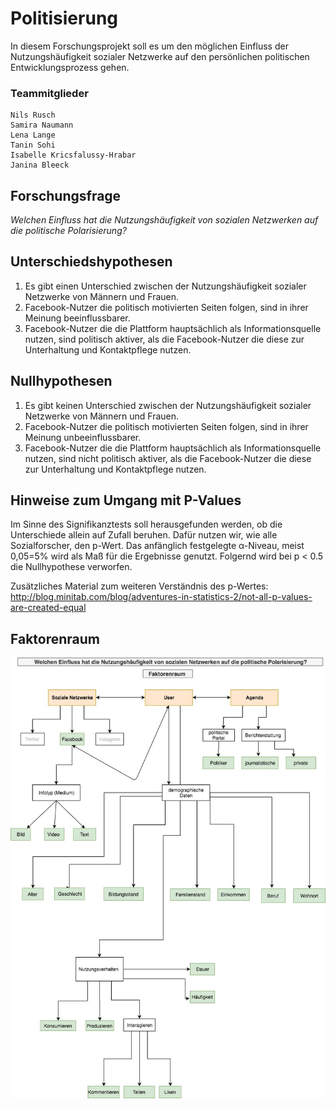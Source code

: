 # Politisierung

In diesem Forschungsprojekt soll es um den möglichen Einfluss der Nutzungshäufigkeit sozialer Netzwerke auf den persönlichen politischen Entwicklungsprozess gehen. 


### Teammitglieder
```
Nils Rusch
Samira Naumann
Lena Lange
Tanin Sohi
Isabelle Kricsfalussy-Hrabar
Janina Bleeck
```

## Forschungsfrage

_Welchen Einfluss hat die Nutzungshäufigkeit von sozialen Netzwerken auf die politische Polarisierung?_

## Unterschiedshypothesen

1. Es gibt einen Unterschied zwischen der Nutzungshäufigkeit sozialer Netzwerke von Männern und Frauen.
2. Facebook-Nutzer die politisch motivierten Seiten folgen, sind in ihrer Meinung beeinflussbarer. 
3. Facebook-Nutzer die die Plattform hauptsächlich als Informationsquelle nutzen, sind politisch aktiver, als die Facebook-Nutzer die diese zur Unterhaltung und Kontaktpflege nutzen. 

## Nullhypothesen

1. Es gibt keinen Unterschied zwischen der Nutzungshäufigkeit sozialer Netzwerke von Männern und Frauen.
2. Facebook-Nutzer die politisch motivierten Seiten folgen, sind in ihrer Meinung unbeeinflussbarer.
3. Facebook-Nutzer die die Plattform hauptsächlich als Informationsquelle nutzen, sind nicht politisch aktiver, als die Facebook-Nutzer die diese zur Unterhaltung und Kontaktpflege nutzen. 


## Hinweise zum Umgang mit P-Values

Im Sinne des Signifikanztests soll herausgefunden werden, ob die Unterschiede allein auf Zufall beruhen. Dafür nutzen wir, wie alle Sozialforscher, den p-Wert. 
Das anfänglich festgelegte α-Niveau, meist 0,05=5% wird als Maß für die Ergebnisse genutzt. Folgernd wird bei p < 0.5 die Nullhypothese verworfen. 

Zusätzliches Material zum weiteren Verständnis des p-Wertes: http://blog.minitab.com/blog/adventures-in-statistics-2/not-all-p-values-are-created-equal


## Faktorenraum

![tooltip](images/Faktorenraum.jpg)





